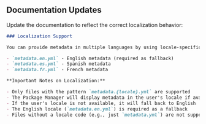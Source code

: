 ## Documentation Updates

Update the documentation to reflect the correct localization behavior:

```markdown
### Localization Support

You can provide metadata in multiple languages by using locale-specific files:

- `metadata.en.yml` - English metadata (required as fallback)
- `metadata.es.yml` - Spanish metadata
- `metadata.fr.yml` - French metadata

**Important Notes on Localization:**

- Only files with the pattern `metadata.{locale}.yml` are supported
- The Package Manager will display metadata in the user's locale if available
- If the user's locale is not available, it will fall back to English
- The English locale (`metadata.en.yml`) is required as a fallback
- Files without a locale code (e.g., just `metadata.yml`) are not supported
```
